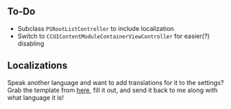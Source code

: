 ## To-Do
- Subclass `PSRootListController` to include localization
- Switch to `CCUIContentModuleContainerViewController` for easier(?) disabling

## Localizations
Speak another language and want to add translations for it to the settings? Grab the template from [here](https://github.com/biD3V/Grounded/blob/main/groundedprefs/Resources/en.lproj/Localizable.strings), fill it out, and send it back to me along with what language it is!
